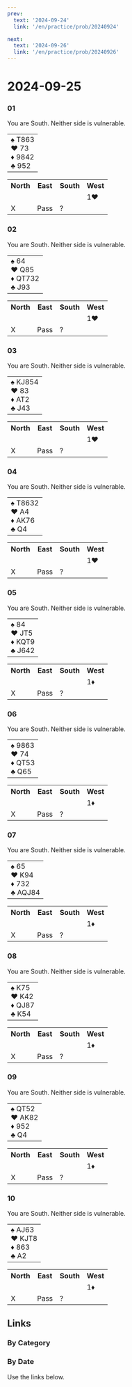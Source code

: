 ```yaml
---
prev:
  text: '2024-09-24'
  link: '/en/practice/prob/20240924'

next:
  text: '2024-09-26'
  link: '/en/practice/prob/20240926'
---
```


# 2024-09-25

### 01

You are South. Neither side is vulnerable.

<table class="hand">
	<tr>
		<td>♠ T863<br>♥ 73<br>♦ 9842<br>♣ 952</td>
	</tr>
</table>

<table class="auction">
	<tr>
		<th>North</th>
		<th>East</th>
		<th>South</th>
		<th>West</th>
	</tr>
	<tr>
		<td></td>
		<td></td>
		<td></td>
		<td>1♥</td>
	</tr>
	<tr>
		<td>X</td>
		<td>Pass</td>
		<td>?</td>
		<td></td>
	</tr>
</table>

### 02

You are South. Neither side is vulnerable.

<table class="hand">
	<tr>
		<td>♠ 64<br>♥ Q85<br>♦ QT732<br>♣ J93</td>
	</tr>
</table>

<table class="auction">
	<tr>
		<th>North</th>
		<th>East</th>
		<th>South</th>
		<th>West</th>
	</tr>
	<tr>
		<td></td>
		<td></td>
		<td></td>
		<td>1♥</td>
	</tr>
	<tr>
		<td>X</td>
		<td>Pass</td>
		<td>?</td>
		<td></td>
	</tr>
</table>

### 03

You are South. Neither side is vulnerable.

<table class="hand">
	<tr>
		<td>♠ KJ854<br>♥ 83<br>♦ AT2<br>♣ J43</td>
	</tr>
</table>

<table class="auction">
	<tr>
		<th>North</th>
		<th>East</th>
		<th>South</th>
		<th>West</th>
	</tr>
	<tr>
		<td></td>
		<td></td>
		<td></td>
		<td>1♥</td>
	</tr>
	<tr>
		<td>X</td>
		<td>Pass</td>
		<td>?</td>
		<td></td>
	</tr>
</table>

### 04

You are South. Neither side is vulnerable.

<table class="hand">
	<tr>
		<td>♠ T8632<br>♥ A4<br>♦ AK76<br>♣ Q4</td>
	</tr>
</table>

<table class="auction">
	<tr>
		<th>North</th>
		<th>East</th>
		<th>South</th>
		<th>West</th>
	</tr>
	<tr>
		<td></td>
		<td></td>
		<td></td>
		<td>1♥</td>
	</tr>
	<tr>
		<td>X</td>
		<td>Pass</td>
		<td>?</td>
		<td></td>
	</tr>
</table>

### 05

You are South. Neither side is vulnerable.

<table class="hand">
	<tr>
		<td>♠ 84<br>♥ JT5<br>♦ KQT9<br>♣ J642</td>
	</tr>
</table>

<table class="auction">
	<tr>
		<th>North</th>
		<th>East</th>
		<th>South</th>
		<th>West</th>
	</tr>
	<tr>
		<td></td>
		<td></td>
		<td></td>
		<td>1♦</td>
	</tr>
	<tr>
		<td>X</td>
		<td>Pass</td>
		<td>?</td>
		<td></td>
	</tr>
</table>

### 06

You are South. Neither side is vulnerable.

<table class="hand">
	<tr>
		<td>♠ 9863<br>♥ 74<br>♦ QT53<br>♣ Q65</td>
	</tr>
</table>

<table class="auction">
	<tr>
		<th>North</th>
		<th>East</th>
		<th>South</th>
		<th>West</th>
	</tr>
	<tr>
		<td></td>
		<td></td>
		<td></td>
		<td>1♦</td>
	</tr>
	<tr>
		<td>X</td>
		<td>Pass</td>
		<td>?</td>
		<td></td>
	</tr>
</table>

### 07

You are South. Neither side is vulnerable.

<table class="hand">
	<tr>
		<td>♠ 65<br>♥ K94<br>♦ 732<br>♣ AQJ84</td>
	</tr>
</table>

<table class="auction">
	<tr>
		<th>North</th>
		<th>East</th>
		<th>South</th>
		<th>West</th>
	</tr>
	<tr>
		<td></td>
		<td></td>
		<td></td>
		<td>1♦</td>
	</tr>
	<tr>
		<td>X</td>
		<td>Pass</td>
		<td>?</td>
		<td></td>
	</tr>
</table>

### 08

You are South. Neither side is vulnerable.

<table class="hand">
	<tr>
		<td>♠ K75<br>♥ K42<br>♦ QJ87<br>♣ K54</td>
	</tr>
</table>

<table class="auction">
	<tr>
		<th>North</th>
		<th>East</th>
		<th>South</th>
		<th>West</th>
	</tr>
	<tr>
		<td></td>
		<td></td>
		<td></td>
		<td>1♦</td>
	</tr>
	<tr>
		<td>X</td>
		<td>Pass</td>
		<td>?</td>
		<td></td>
	</tr>
</table>

### 09

You are South. Neither side is vulnerable.

<table class="hand">
	<tr>
		<td>♠ QT52<br>♥ AK82<br>♦ 952<br>♣ Q4</td>
	</tr>
</table>

<table class="auction">
	<tr>
		<th>North</th>
		<th>East</th>
		<th>South</th>
		<th>West</th>
	</tr>
	<tr>
		<td></td>
		<td></td>
		<td></td>
		<td>1♦</td>
	</tr>
	<tr>
		<td>X</td>
		<td>Pass</td>
		<td>?</td>
		<td></td>
	</tr>
</table>

### 10

You are South. Neither side is vulnerable.

<table class="hand">
	<tr>
		<td>♠ AJ63<br>♥ KJT8<br>♦ 863<br>♣ A2</td>
	</tr>
</table>

<table class="auction">
	<tr>
		<th>North</th>
		<th>East</th>
		<th>South</th>
		<th>West</th>
	</tr>
	<tr>
		<td></td>
		<td></td>
		<td></td>
		<td>1♦</td>
	</tr>
	<tr>
		<td>X</td>
		<td>Pass</td>
		<td>?</td>
		<td></td>
	</tr>
</table>

## Links

[<Badge type="tip" text="Check Solution"/>](/en/learning/prob/20240925)

### By Category

[<Badge type="tip" text="<--"/>](/en/practice/prob/20240922)
[<Badge type="tip" text="Calendar"/>](/en/practice/calendar/202409)
[<Badge type="info" text="-->"/>](/en/practice/prob/20240925#links)

### By Date

Use the links below.